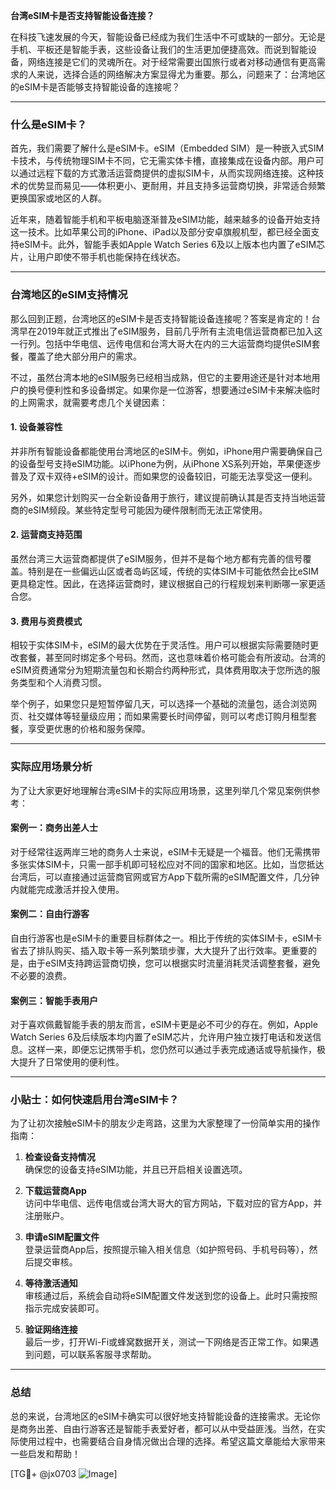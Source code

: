 **台湾eSIM卡是否支持智能设备连接？**

在科技飞速发展的今天，智能设备已经成为我们生活中不可或缺的一部分。无论是手机、平板还是智能手表，这些设备让我们的生活更加便捷高效。而说到智能设备，网络连接是它们的灵魂所在。对于经常需要出国旅行或者对移动通信有更高需求的人来说，选择合适的网络解决方案显得尤为重要。那么，问题来了：台湾地区的eSIM卡是否能够支持智能设备的连接呢？

---

### 什么是eSIM卡？

首先，我们需要了解什么是eSIM卡。eSIM（Embedded SIM）是一种嵌入式SIM卡技术，与传统物理SIM卡不同，它无需实体卡槽，直接集成在设备内部。用户可以通过远程下载的方式激活运营商提供的虚拟SIM卡，从而实现网络连接。这种技术的优势显而易见——体积更小、更耐用，并且支持多运营商切换，非常适合频繁更换国家或地区的人群。

近年来，随着智能手机和平板电脑逐渐普及eSIM功能，越来越多的设备开始支持这一技术。比如苹果公司的iPhone、iPad以及部分安卓旗舰机型，都已经全面支持eSIM卡。此外，智能手表如Apple Watch Series 6及以上版本也内置了eSIM芯片，让用户即使不带手机也能保持在线状态。

---

### 台湾地区的eSIM支持情况

那么回到正题，台湾地区的eSIM卡是否支持智能设备连接呢？答案是肯定的！台湾早在2019年就正式推出了eSIM服务，目前几乎所有主流电信运营商都已加入这一行列。包括中华电信、远传电信和台湾大哥大在内的三大运营商均提供eSIM套餐，覆盖了绝大部分用户的需求。

不过，虽然台湾本地的eSIM服务已经相当成熟，但它的主要用途还是针对本地用户的换号便利性和多设备绑定。如果你是一位游客，想要通过eSIM卡来解决临时的上网需求，就需要考虑几个关键因素：

#### 1. 设备兼容性
并非所有智能设备都能使用台湾地区的eSIM卡。例如，iPhone用户需要确保自己的设备型号支持eSIM功能。以iPhone为例，从iPhone XS系列开始，苹果便逐步普及了双卡双待+eSIM的设计。而如果您的设备较旧，可能无法享受这一便利。

另外，如果您计划购买一台全新设备用于旅行，建议提前确认其是否支持当地运营商的eSIM频段。某些特定型号可能因为硬件限制而无法正常使用。

#### 2. 运营商支持范围
虽然台湾三大运营商都提供了eSIM服务，但并不是每个地方都有完善的信号覆盖。特别是在一些偏远山区或者岛屿区域，传统的实体SIM卡可能依然会比eSIM更具稳定性。因此，在选择运营商时，建议根据自己的行程规划来判断哪一家更适合您。

#### 3. 费用与资费模式
相较于实体SIM卡，eSIM的最大优势在于灵活性。用户可以根据实际需要随时更改套餐，甚至同时绑定多个号码。然而，这也意味着价格可能会有所波动。台湾的eSIM资费通常分为短期流量包和长期合约两种形式，具体费用取决于您所选的服务类型和个人消费习惯。

举个例子，如果您只是短暂停留几天，可以选择一个基础的流量包，适合浏览网页、社交媒体等轻量级应用；而如果需要长时间停留，则可以考虑订购月租型套餐，享受更优惠的价格和服务保障。

---

### 实际应用场景分析

为了让大家更好地理解台湾eSIM卡的实际应用场景，这里列举几个常见案例供参考：

#### 案例一：商务出差人士
对于经常往返两岸三地的商务人士来说，eSIM卡无疑是一个福音。他们无需携带多张实体SIM卡，只需一部手机即可轻松应对不同的国家和地区。比如，当您抵达台湾后，可以直接通过运营商官网或官方App下载所需的eSIM配置文件，几分钟内就能完成激活并投入使用。

#### 案例二：自由行游客
自由行游客也是eSIM卡的重要目标群体之一。相比于传统的实体SIM卡，eSIM卡省去了排队购买、插入取卡等一系列繁琐步骤，大大提升了出行效率。更重要的是，由于eSIM支持跨运营商切换，您可以根据实时流量消耗灵活调整套餐，避免不必要的浪费。

#### 案例三：智能手表用户
对于喜欢佩戴智能手表的朋友而言，eSIM卡更是必不可少的存在。例如，Apple Watch Series 6及后续版本均内置了eSIM芯片，允许用户独立拨打电话和发送信息。这样一来，即便忘记携带手机，您仍然可以通过手表完成通话或导航操作，极大提升了日常使用的便利性。

---

### 小贴士：如何快速启用台湾eSIM卡？

为了让初次接触eSIM卡的朋友少走弯路，这里为大家整理了一份简单实用的操作指南：

1. **检查设备支持情况**  
   确保您的设备支持eSIM功能，并且已开启相关设置选项。

2. **下载运营商App**  
   访问中华电信、远传电信或台湾大哥大的官方网站，下载对应的官方App，并注册账户。

3. **申请eSIM配置文件**  
   登录运营商App后，按照提示输入相关信息（如护照号码、手机号码等），然后提交审核。

4. **等待激活通知**  
   审核通过后，系统会自动将eSIM配置文件发送到您的设备上。此时只需按照指示完成安装即可。

5. **验证网络连接**  
   最后一步，打开Wi-Fi或蜂窝数据开关，测试一下网络是否正常工作。如果遇到问题，可以联系客服寻求帮助。

---

### 总结

总的来说，台湾地区的eSIM卡确实可以很好地支持智能设备的连接需求。无论你是商务出差、自由行游客还是智能手表爱好者，都可以从中受益匪浅。当然，在实际使用过程中，也需要结合自身情况做出合理的选择。希望这篇文章能给大家带来一些启发和帮助！

[TG💪+ @jx0703 ![Image](https://github.com/user-attachments/assets/dbca1d08-cadb-493c-b0ec-ad6f7a83f270)]